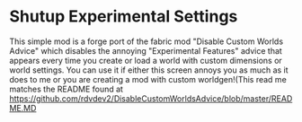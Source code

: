 # Shutup Experimental Settings

This simple mod is a forge port of the fabric mod "Disable Custom Worlds Advice" which disables the annoying "Experimental Features" advice that appears every time you create or load a world with custom dimensions or world settings. You can use it if either this screen annoys you as much as it does to me or you are creating a mod with custom worldgen!(This read me matches the README found at https://github.com/rdvdev2/DisableCustomWorldsAdvice/blob/master/README.MD
